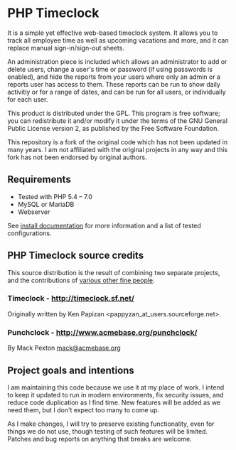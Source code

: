 
PHP Timeclock
=============

It is a simple yet effective web-based timeclock system. It allows you to
track all employee time as well as upcoming vacations and more, and it can
replace manual sign-in/sign-out sheets.

An administration piece is included which allows an administrator to add or
delete users, change a user's time or password (if using passwords is
enabled), and hide the reports from your users where only an admin or a
reports user has access to them. These reports can be run to show daily
activitiy or for a range of dates, and can be run for all users, or
individually for each user.

This product is distributed under the GPL. This program is free software;
you can redistribute it and/or modify it under the terms of the GNU General
Public License version 2, as published by the Free Software Foundation.


This repository is a fork of the original code which has not been updated
in many years. I am not affiliated with the original projects in any way
and this fork has not been endorsed by original authors.


## Requirements

- Tested with PHP 5.4 – 7.0
- MySQL or MariaDB
- Webserver

See [install documentation](docs/INSTALL.md) for more information and a
list of tested configurations.


## PHP Timeclock source credits

This source distribution is the result of combining two separate projects,
and the contributions of [various other fine people](docs/CREDITS.md).

### Timeclock - http://timeclock.sf.net/

Originally written by Ken Papizan <pappyzan_at_users.sourceforge.net>.

### Punchclock - http://www.acmebase.org/punchclock/

By Mack Pexton <mack@acmebase.org>


## Project goals and intentions

I am maintaining this code because we use it at my place of work. I intend
to keep it updated to run in modern environments, fix security issues, and
reduce code duplication as I find time. New features will be added as we
need them, but I don't expect too many to come up.

As I make changes, I will try to preserve existing functionality, even for
things we do not use, though testing of such features will be limited.
Patches and bug reports on anything that breaks are welcome.
